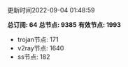 更新时间2022-09-04 01:48:59

**总订阅: 64**
**总节点: 9385**
**有效节点: 1993**
- trojan节点: 171
- v2ray节点: 1640
- ss节点: 182
